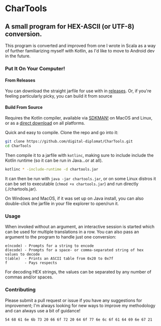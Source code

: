 # CharTools
## A small program for HEX-ASCII (or UTF-8) conversion.

This program is converted and improved from one I wrote in Scala as a way of
further familiarizing myself with Kotlin, as I'd like to move to Android dev in
the future.

### Put It On Your Computer!

#### From Releases

You can download the straight jarfile for use with in
[releases](https://github.com/digital-diplomat/CharTools/releases). Or, if you're
feeling particularly picky, you can build it from source

#### Build From Source

Requires the Kotlin compiler, available via [SDKMAN!](https://sdkman.io) on
MacOS and Linux, or as a
[direct download](https://github.com/JetBrains/kotlin/releases/) on all
platforms.

Quick and easy to compile. Clone the repo and go into it:

```sh
git clone https://github.com/digital-diplomat/CharTools.git
cd CharTools
```

Then compile it to a jarfile with `kotlinc`, making sure to include include the
Kotlin runtime (so it can be run in Java…or at all).

```sh
kotlinc * -include-runtime -d chartools.jar
```

It can then be run with `java -jar chartools.jar`, or on some Linux distros it
can be set to executable (`chmod +x chartools.jar`) and run directly
(./chartools.jar).

On Windows and MacOS, if it was set up on Java install, you can also
double-click the jarfile in your file explorer to open/run it.

### Usage

When invoked without an argument, an interactive session is started which can be
used for multiple translations in a row. You can also pass an argument to the
program to handle just one conversion:

```
e(ncode) - Prompts for a string to encode
d(ecode) - Prompts for a space- or comma-separated string of hex values to decode
t(able)  - Prints an ASCII table from 0x20 to 0x7f
f        - Pays respects
```

For decoding HEX strings, the values can be separated by any number of commas
and/or spaces.

### Contributing

Please submit a pull request or issue if you have any suggestions for
improvement; I'm always looking for new ways to improve my methodology and can
always use a bit of guidance!

```
54 68 61 6e 6b 73 20 66 6f 72 20 64 6f 77 6e 6c 6f 61 64 69 6e 67 21
```
